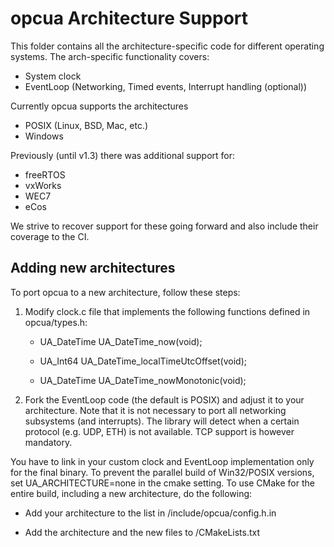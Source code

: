 # opcua Architecture Support

This folder contains all the architecture-specific code for different operating
systems. The arch-specific functionality covers:

- System clock
- EventLoop (Networking, Timed events, Interrupt handling (optional))

Currently opcua supports the architectures

- POSIX (Linux, BSD, Mac, etc.)
- Windows

Previously (until v1.3) there was additional support for:

- freeRTOS
- vxWorks
- WEC7
- eCos

We strive to recover support for these going forward and also include their
coverage to the CI.

## Adding new architectures

To port opcua to a new architecture, follow these steps:

1. Modify clock.c file that implements the following functions defined in
   opcua/types.h:

   - UA_DateTime UA_DateTime_now(void);
   
   - UA_Int64 UA_DateTime_localTimeUtcOffset(void);
   
   - UA_DateTime UA_DateTime_nowMonotonic(void);

2. Fork the EventLoop code (the default is POSIX) and adjust it to your
   architecture. Note that it is not necessary to port all networking subsystems
   (and interrupts). The library will detect when a certain protocol (e.g. UDP,
   ETH) is not available. TCP support is however mandatory.

You have to link in your custom clock and EventLoop implementation only for the
final binary. To prevent the parallel build of Win32/POSIX versions, set
UA_ARCHITECTURE=none in the cmake setting. To use CMake for the entire build,
including a new architecture, do the following:

- Add your architecture to the list in /include/opcua/config.h.in

- Add the architecture and the new files to /CMakeLists.txt

